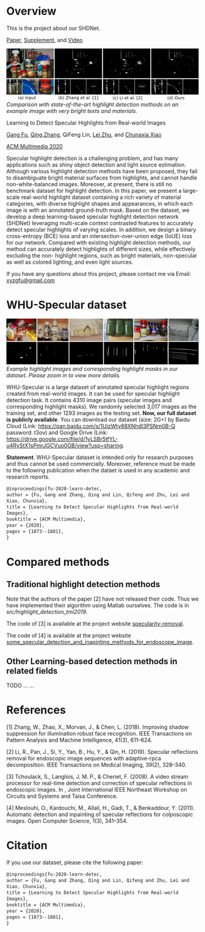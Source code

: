 # Overview

This is the project about our SHDNet.

[Paper](https://dl.acm.org/doi/abs/10.1145/3394171.3413586), [Supplement](http://graphvision.whu.edu.cn/papers/supplement_SHDNet.pdf), and [Video](https://dl.acm.org/doi/abs/10.1145/3394171.3413586)

![Comparison with state-of-the-art highlight detection methods on an example image with very bright texts and materials.](images/introduction.png)
*Comparison with state-of-the-art highlight detection methods on an example image with very bright texts and materials.*

Learning to Detect Specular Highlights from Real-world Images

[Gang Fu](https://github.com/fu123456), [Qing Zhang](http://zhangqing-home.net/), QiFeng Lin, [Lei Zhu](), and [Chunaxia Xiao](http://graphvision.whu.edu.cn/)

[ACM Multimedia 2020](https://2020.acmmm.org/)


Specular highlight detection is a challenging problem, and has many
applications such as shiny object detection and light source
estimation. Although various highlight detection methods have been
proposed, they fail to disambiguate bright material surfaces from
highlights, and cannot handle non-white-balanced images. Moreover, at
present, there is still no benchmark dataset for highlight
detection. In this paper, we present a large-scale real-world
highlight dataset containing a rich variety of material categories,
with diverse highlight shapes and appearances, in which each image is
with an annotated ground-truth mask. Based on the dataset, we develop
a deep learning-based specular highlight detection network (SHDNet)
leveraging multi-scale context contrasted features to accurately
detect specular highlights of varying scales. In addition, we design a
binary cross-entropy (BCE) loss and an intersection-over-union edge
(IoUE) loss for our network. Compared with existing highlight
detection methods, our method can accurately detect highlights of
different sizes, while effectively excluding the non- highlight
regions, such as bright materials, non-specular as well as colored
lighting, and even light sources.

If you have any questions about this project, please contact me via
Email: xyzgfu@gmail.com

# WHU-Specular dataset

![Example highlight images and corresponding highlight masks in our dataset. Please zoom in to view more details.](images/data_teaser.png)
*Example highlight images and corresponding highlight masks in our dataset. Please zoom in to view more details.*

WHU-Specular is a large dataset of annotated specular highlight
regions created from real-world images. It can be used for specular
highlight detection task. It contains 4310 image pairs (specular
images and corresponding highlight masks). We randomly selected 3,017
images as the training set, and other 1293 images as the testing set.
**Now, our full dataset is publicly available**. You can download our
dataset (size: 2G+) by Baidu Cloud (Link:
https://pan.baidu.com/s/1UizWty88XNhdI3PSNm0B-Q password: t3ov) and
Google Drive (Link:
https://drive.google.com/file/d/1yLSBr5tfYL-u4RyStX1sPmrJGCVuo0GB/view?usp=sharing.

**Statement**. WHU-Specular dataset is intended only for research
purposes and thus cannot be used commercially. Moreover, reference
must be made to the following publication when the dataet is used in
any academic and research reports.

```text
@inproceedings{fu-2020-learn-detec,
author = {Fu, Gang and Zhang, Qing and Lin, Qifeng and Zhu, Lei and Xiao, Chunxia},
title = {Learning to Detect Specular Highlights from Real-world Images},
booktitle = {ACM Multimedia},
year = {2020},
pages = {1873--1881},
}
```
# Compared methods

## Traditional highlight detection methods

Note that the authors of the paper [2] have not released their
code. Thus we have implemented their algorithm using Matlab ourselves. The code is in
*src/highlight_detection_tmi2019*.

The code of [3] is available at the project website [specularity-removal](https://github.com/muratkrty/specularity-removal).

The code of [4] is available at the project website [some_specular_detection_and_inapinting_methods_for_endoscope_image](https://github.com/jiemojiemo/some_specular_detection_and_inpainting_methods_for_endoscope_image).

## Other Learning-based detection methods in related fields

TODO ... ...

# References

[1] Zhang, W., Zhao, X., Morvan, J., & Chen, L. (2018). Improving
shadow suppression for illumination robust face recognition. IEEE
Transactions on Pattern Analysis and Machine Intelligence, 41(3),
611–624.

[2] Li, R., Pan, J., Si, Y., Yan, B., Hu, Y., & Qin, H. (2019). Specular
reflections removal for endoscopic image sequences with
adaptive-rpca decomposition. IEEE Transactions on Medical Imaging,
39(2), 328–340.

[3] Tchoulack, S., Langlois, J. M. P., & Cheriet, F. (2008). A video
stream processor for real-time detection and correction of specular
reflections in endoscopic images. In , Joint International IEEE
Northeast Workshop on Circuits and Systems and Taisa Conference.

[4] Meslouhi, O., Kardouchi, M., Allali, H., Gadi, T., & Benkaddour,
Y. (2011). Automatic detection and inpainting of specular
reflections for colposcopic images. Open Computer Science, 1(3),
341–354.


# Citation

If you use our dataset, please cite the following paper:

```text
@inproceedings{fu-2020-learn-detec,
author = {Fu, Gang and Zhang, Qing and Lin, Qifeng and Zhu, Lei and Xiao, Chunxia},
title = {Learning to Detect Specular Highlights from Real-world Images},
booktitle = {ACM Multimedia},
year = {2020},
pages = {1873--1881},
}
